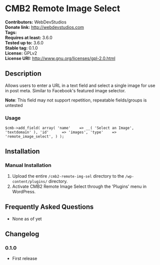 # CMB2 Remote Image Select #
**Contributors:**      WebDevStudios   
**Donate link:**       http://webdevstudios.com   
**Tags:**   
**Requires at least:** 3.6.0   
**Tested up to:**      3.6.0   
**Stable tag:**        0.1.0   
**License:**           GPLv2   
**License URI:**       http://www.gnu.org/licenses/gpl-2.0.html   

## Description ##

Allows users to enter a URL in a text field and select a single image for use in post meta.  Similar to Facebook's featured image selector.

**Note**: This field may not support repetition, repeatable fields/groups is untested

### Usage ###
`$cmb->add_field( array(
 	'name'    => __( 'Select an Image', 'textdomain' ),
 	'id'      => 'images',
 	'type'    => 'remote_image_select',
 ) );`

## Installation ##

### Manual Installation ###

1. Upload the entire `/cmb2-remote-img-sel` directory to the `/wp-content/plugins/` directory.
2. Activate CMB2 Remote Image Select through the 'Plugins' menu in WordPress.

## Frequently Asked Questions ##

* None as of yet

## Changelog ##

### 0.1.0 ###
* First release

